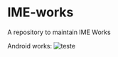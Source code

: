 # IME-works
A repository to maintain IME Works

Android works:
![teste](https://github.com/avelin0/android-camera)

